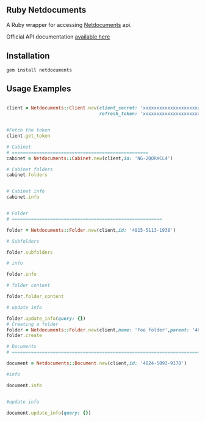 ## Ruby Netdocuments


A Ruby wrapper for accessing [Netdocuments](https://www.netdocuments.com) api.

Official API documentation [available here](https://vault.netvoyage.com/neWeb2/delView.aspx?env=%2FQ21%2F8%2Fa%2Fm%2Fs%2F~121219174809946.nev&dn=1&v=9&dl=1&p=0&e=20160314&t=UqvBwPQjj1IVRRdzbSYLJVlpSCY%3D)



Installation
------


    gem install netdocuments


Usage Examples
------

```ruby

client = Netdocuments::Client.new(client_secret: 'xxxxxxxxxxxxxxxxxxxxxxxxxxxxxxxxxxxxxxxxxx',
                                  refresh_token: 'xxxxxxxxxxxxxxxxxxxxxxxxxxxxxxxxxxxxxxxxxx')


#Fetch the token
client.get_token

# Cabinet
# ==================================================
cabinet = Netdocuments::Cabinet.new(client,id: 'NG-2QORXCL4')

# Cabinet folders
cabinet.folders


# Cabinet info
cabinet.info


# Folder
# =======================================================

folder = Netdocuments::Folder.new(client,id: '4815-5113-1938')

# Subfolders

folder.subfolders

# info

folder.info

# folder content

folder.folder_content

# update info

folder.update_info(query: {})
# Creating a folder
folder = Netdocuments::Folder.new(client,name: 'Foo folder',parent: '4815-5113-1938')
folder.create

# Documents
# ===================================================================================

document = Netdocuments::Document.new(client,id: '4824-5093-9170')

#info

document.info


#update info

document.update_info(query: {})

```
